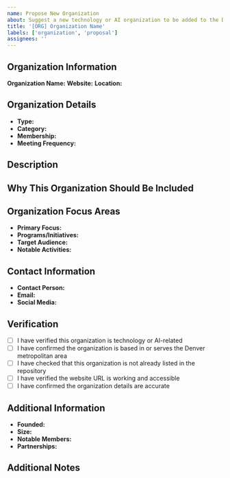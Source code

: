 ```yaml
---
name: Propose New Organization
about: Suggest a new technology or AI organization to be added to the Denver organizations list
title: '[ORG] Organization Name'
labels: ['organization', 'proposal']
assignees: ''
---
```


## Organization Information

**Organization Name:** <!-- Full name of the organization -->
**Website:** <!-- Official organization website URL -->
**Location:** <!-- City, State (if applicable) -->

## Organization Details

- **Type:** <!-- Professional Group, Educational Institution, Community Initiative, Government, etc. -->
- **Category:** <!-- AI, Technology, Security, DevOps, Startup, Education, etc. -->
- **Membership:** <!-- Free, Paid, or specific requirements -->
- **Meeting Frequency:** <!-- Weekly, Monthly, Quarterly, etc. -->

## Description

<!-- Provide a brief description of the organization, its mission, and its focus areas -->

## Why This Organization Should Be Included

<!-- Explain why this organization is important for the Denver technology and AI community -->

## Organization Focus Areas

- **Primary Focus:** <!-- Main technology areas or topics -->
- **Programs/Initiatives:** <!-- Key programs, events, or initiatives -->
- **Target Audience:** <!-- Who the organization serves -->
- **Notable Activities:** <!-- Regular meetings, conferences, workshops, etc. -->

## Contact Information

- **Contact Person:** <!-- If applicable -->
- **Email:** <!-- Contact email -->
- **Social Media:** <!-- LinkedIn, Twitter, etc. -->

## Verification

- [ ] I have verified this organization is technology or AI-related
- [ ] I have confirmed the organization is based in or serves the Denver metropolitan area
- [ ] I have checked that this organization is not already listed in the repository
- [ ] I have verified the website URL is working and accessible
- [ ] I have confirmed the organization details are accurate

## Additional Information

- **Founded:** <!-- When was the organization founded -->
- **Size:** <!-- Approximate number of members -->
- **Notable Members:** <!-- Any notable members or leaders -->
- **Partnerships:** <!-- Any notable partnerships or affiliations -->

## Additional Notes

<!-- Any other relevant information about the organization -->
